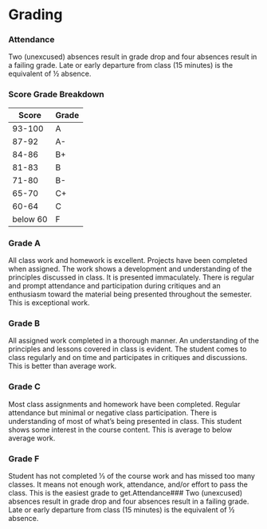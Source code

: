 # Grading

### Attendance

Two (unexcused) absences result in grade drop and four absences result in a failing grade. Late or early departure from class (15 minutes) is the equivalent of ½ absence.

### Score Grade Breakdown

|Score | Grade | 
|  ---  |  ---  | 
| 93-100| A |
| 87-92  | A- |
| 84-86  | B+ |
| 81-83  | B |
| 71-80  | B- |
| 65-70  | C+ |
| 60-64 | C |
| below 60  | F |

### Grade **A** 

All class work and homework is excellent. Projects have been completed when assigned. The work shows a development and understanding of the principles discussed in class. It is presented immaculately. There is regular and prompt attendance and participation during critiques and an enthusiasm toward the material being presented throughout the semester. This is exceptional work.

### Grade **B**

All assigned work completed in a thorough manner. An understanding of the principles and lessons covered in class is evident. The student comes to class regularly and on time and participates in critiques and discussions. This is better than average work.

### Grade **C**

Most class assignments and homework have been completed. Regular attendance but minimal or negative class participation. There is understanding of most of what’s being presented in class. This student shows some interest in the course content. This is average to below average work.

### Grade **F**

Student has not completed 1⁄3 of the course work and has missed too many classes. It means not enough work, attendance, and/or effort to pass the class.  This is the easiest grade to get.Attendance###
Two (unexcused) absences result in grade drop and four absences result in a failing grade. Late or early departure from class (15 minutes) is the equivalent of ½ absence.


